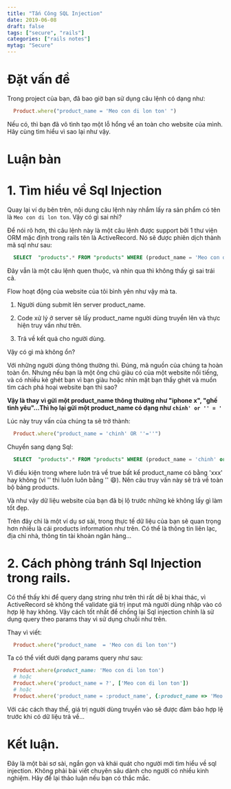```yaml
---
title: "Tấn Công SQL Injection"
date: 2019-06-08
draft: false
tags: ["secure", "rails"]
categories: ["rails notes"]
mytag: "Secure"
---
```


# Đặt vấn đề

Trong project của bạn, đã bao giờ bạn sử dụng câu lệnh có dạng như:  

```ruby
  Product.where("product_name = 'Meo con di lon ton' ")
```

Nếu có, thì bạn đã vô tình tạo một lỗ hổng về an toàn cho website của mình. Hãy cùng tìm hiểu vì sao lại như vậy.  

# Luận bàn

# 1. Tìm hiểu về Sql Injection

Quay lại ví dụ bên trên, nội dung câu lệnh này nhắm lấy ra sản phẩm có tên là `Meo con di lon ton`. Vậy có gì sai nhỉ?  

Để nói rõ hơn, thì câu lệnh này là một câu lệnh được support bởi 1 thư viện ORM mặc định trong rails tên là ActiveRecord. Nó sẽ được phiên dịch thành mã sql như sau:  

```sql
  SELECT  "products".* FROM "products" WHERE (product_name = 'Meo con di lon ton')
```

Đây vẫn là một câu lệnh quen thuộc, và nhìn qua thì không thấy gì sai trái cả.  

Flow hoạt động của website của tôi bình yên như vậy mà ta.

1. Người dùng submit lên server product_name.

2. Code xử lý ở server sẽ lấy product_name người dùng truyền lên và thực hiện truy vấn như trên.

3. Trả về kết quả cho người dùng.

Vậy có gì mà không ổn?  

Với những người dùng thông thường thì. Đúng, mã nguồn của chúng ta hoàn toàn ổn. Nhưng nếu bạn là một ông chủ giàu có của một website nổi tiếng, và có nhiều kẻ ghét bạn vì bạn giàu hoặc nhìn mặt bạn thấy ghét và muốn tìm cách phá hoại website bạn thì sao?  

**Vậy là thay vì gửi một product_name thông thường như "iphone x", "ghế tình yêu"...Thì họ lại gửi một product_name có dạng như  `chinh' or '' = '`**

Lúc này truy vấn của chúng ta sẽ trở thành:  

```ruby
  Product.where("product_name = 'chinh' OR ''=''")
```

Chuyển sang dạng Sql:  

```sql
  SELECT  "products".* FROM "products" WHERE (product_name = 'chinh' or '' = '')
```

Vì điều kiện trong where luôn trả về true bất kể product_name có bằng 'xxx' hay không (vì '' thì luôn luôn bằng '' :smile:). Nên câu truy vấn này sẽ trả về toàn bộ bảng products.  

Và như vậy dữ liệu website của bạn đã bị lộ trước những kẻ không lấy gì làm tốt đẹp.  

Trên đây chỉ là một ví dụ sơ sài, trong thực tế dữ liệu của bạn sẽ quan trọng hơn nhiều là cái products information như trên. Có thể là thông tin liên lạc, địa chỉ nhà, thông tin tài khoản ngân hàng...

# 2. Cách phòng tránh Sql Injection trong rails.

Có thể thấy khi để query dạng string như trên thì rất dễ bị khai thác, vì ActiveRecord sẽ không thể validate giá trị input mà người dùng nhập vào có hợp lệ hay không. Vậy cách tốt nhất để chống lại Sql injection chính là sử dụng query theo params thay vì sử dụng chuỗi như trên.  

Thay vì viết:  

```ruby
  Product.where("product_name  = 'Meo con di lon ton'")
```

Ta có thể viết dưới dạng params query như sau:  

```ruby
  Product.where(product_name: 'Meo con di lon ton')
  # hoặc
  Product.where('product_name = ?', ['Meo con di lon ton'])
  # hoặc
  Product.where('product_name = :product_name', {:product_name => 'Meo con di lon ton'})
```

Với các cách thay thế, giá trị người dùng truyền vào sẽ được đảm bảo hợp lệ trước khi có dữ liệu trả về...  


# Kết luận.  

Đây là một bài sơ sài, ngắn gọn và khái quát cho người mới tìm hiểu về sql injection. Không phải bài viết chuyên sâu dành cho người có nhiều kinh nghiệm. Hãy để lại thảo luận nếu bạn có thắc mắc.
